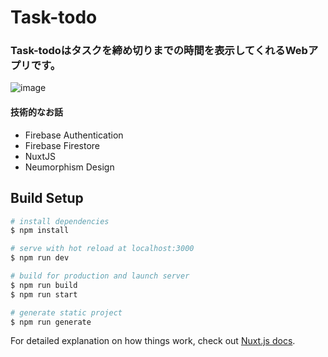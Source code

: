 # Task-todo
### Task-todoはタスクを締め切りまでの時間を表示してくれるWebアプリです。
![image](https://user-images.githubusercontent.com/55534054/102702828-89e08b80-42aa-11eb-8ada-01d604bee1f5.png)

#### 技術的なお話
- Firebase Authentication
- Firebase Firestore
- NuxtJS
- Neumorphism Design

## Build Setup

```bash
# install dependencies
$ npm install

# serve with hot reload at localhost:3000
$ npm run dev

# build for production and launch server
$ npm run build
$ npm run start

# generate static project
$ npm run generate
```

For detailed explanation on how things work, check out [Nuxt.js docs](https://nuxtjs.org).
